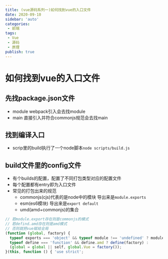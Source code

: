 ```yaml
---
title: (vue源码系列一)如何找到vue的入口文件
date: 2020-09-10
sidebar: 'auto'
categories:
 - 前端
tags:
 - Vue
 - 源码
 - 原理
publish: true
---
```

# 如何找到vue的入口文件

## 先找package.json文件

- module webpack引入会去找module
- main 直接引入并符合commonjs规范会去找main

## 找到编译入口

- scrip里的build执行了一个node脚本`node scripts/build.js`

## build文件里的config文件

- 有个builds的配置，配置了不同打包类型对应的配置文件
- 每个配置都有entry即为入口文件
- 常见的打包出来的规范
  - commonjs(cjs)代表的是node中的模块 导出来是`module.exports`
  - esm(es6模块) 导出来是`export default`
  - umd(amd+commonjs)的集合

```javascript
// 若module.export存在则是commonjs的模式
// 若defind.amd存在则是amd模式
// 否则就把vue赋给全局
(function (global, factory) {
  typeof exports === 'object' && typeof module !== 'undefined' ? module.exports = factory() :
  typeof define === 'function' && define.amd ? define(factory) :
  (global = global || self, global.Vue = factory());
}(this, function () { 'use strict';
```

